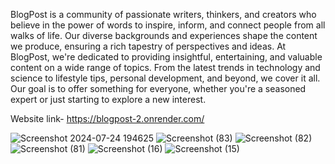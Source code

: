 BlogPost is a community of passionate writers, thinkers, and creators who believe in the power of words to inspire, inform, and connect people from all walks of life. 
Our diverse backgrounds and experiences shape the content we produce, ensuring a rich tapestry of perspectives and ideas.
At BlogPost, we're dedicated to providing insightful, entertaining, and valuable content on a wide range of topics.
From the latest trends in technology and science to lifestyle tips, personal development, and beyond, we cover it all. Our goal is to offer something for everyone, whether you're a seasoned expert or just starting to explore a new interest.

Website link- https://blogpost-2.onrender.com/

![Screenshot 2024-07-24 194625](https://github.com/user-attachments/assets/708faf20-ffa1-4403-9a07-48cdfa2fc465)
![Screenshot (83)](https://github.com/user-attachments/assets/b278c4b6-9ac0-447b-9a58-c64c23903071)
![Screenshot (82)](https://github.com/user-attachments/assets/0a3f4192-bd77-4d21-8752-556990580522)
![Screenshot (81)](https://github.com/user-attachments/assets/346b5fdf-60b1-4bc7-bcf2-d27305d633c8)
![Screenshot (16)](https://github.com/user-attachments/assets/3c84b7c9-1ce9-4ed5-be24-d37f742a8507)
![Screenshot (15)](https://github.com/user-attachments/assets/fa36a5bb-63d3-4c62-9534-a438ebacfaf0)
